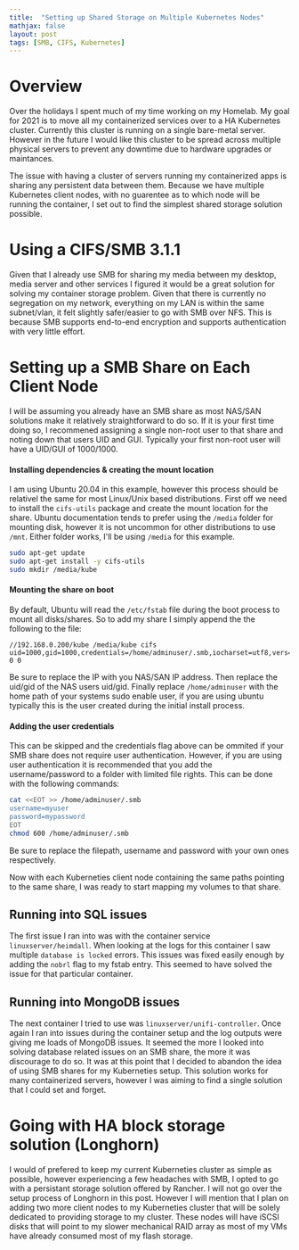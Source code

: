 ```yaml
---
title:  "Setting up Shared Storage on Multiple Kubernetes Nodes"
mathjax: false
layout: post
tags: [SMB, CIFS, Kubernetes]
---
```


# Overview
Over the holidays I spent much of my time working on my Homelab. My goal for 2021 is to move
all my containerized services over to a HA Kubernetes cluster. Currently this cluster is running
on a single bare-metal server. However in the future I would like this cluster to be spread
across multiple physical servers to prevent any downtime due to hardware upgrades or maintances.

The issue with having a cluster of servers running my containerized apps is sharing any persistent
data between them. Because we have multiple Kubernetes client nodes, with no guarentee as to which 
node will be running the container, I set out to find the simplest shared storage solution possible.

# Using a CIFS/SMB 3.1.1
Given that I already use SMB for sharing my media between my desktop, media server and other services
I figured it would be a great solution for solving my container storage problem. Given that there is
currently no segregation on my network, everything on my LAN is within the same subnet/vlan, it felt
slightly safer/easier to go with SMB over NFS. This is because SMB supports end-to-end encryption and 
supports authentication with very little effort.

# Setting up a SMB Share on Each Client Node
I will be assuming you already have an SMB share as most NAS/SAN solutions make it
relatively straightforward to do so. If it is your first time doing so, I recommened assigning a
single non-root user to that share and noting down that users UID and GUI. Typically your first non-root
user will have a UID/GUI of 1000/1000.

#### Installing dependencies & creating the mount location
I am using Ubuntu 20.04 in this example, however this process should be relativel the same for most
Linux/Unix based distributions.  First off we need to install the `cifs-utils` package and create the
mount location for the share. Ubuntu documentation tends to prefer using the `/media` folder for mounting
disk, however it is not uncommon for other distributions to use `/mnt`. Either folder works, I'll be using
`/media` for this example.

```bash
sudo apt-get update
sudo apt-get install -y cifs-utils
sudo mkdir /media/kube
```

#### Mounting the share on boot
By default, Ubuntu will read the `/etc/fstab` file during the boot process to mount all disks/shares. So 
to add my share I simply append the the following to the file:

```text
//192.168.0.200/kube /media/kube cifs uid=1000,gid=1000,credentials=/home/adminuser/.smb,iocharset=utf8,vers=3.1.1,noperm,seal 0 0
```

Be sure to replace the IP with you NAS/SAN IP address. Then replace the uid/gid of the NAS users uid/gid.
Finally replace `/home/adminuser` with the home path of your systems sudo enable user, if you are using 
ubuntu typically this is the user created during the initial install process.

#### Adding the user credentials
This can be skipped and the credentials flag above can be ommited if your SMB share does not require user
authentication. However, if you are using user authentication it is recommended that you add the username/password
to a folder with limited file rights. This can be done with the following commands:

```bash
cat <<EOT >> /home/adminuser/.smb
username=myuser
password=mypassword
EOT
chmod 600 /home/adminuser/.smb
```

Be sure to replace the filepath, username and password with your own ones respectively.

Now with each Kuberneties client node containing the same paths pointing to the same share, I was ready to start
mapping my volumes to that share.

## Running into SQL issues
The first issue I ran into was with the container service `linuxserver/heimdall`. When looking at
the logs for this container I saw multiple `database is locked` errors. This issues was fixed easily enough
by adding the `nobrl` flag to my fstab entry. This seemed to have solved the issue for that particular container.

## Running into MongoDB issues
The next container I tried to use was `linuxserver/unifi-controller`. Once again I ran into issues during the
container setup and the log outputs were giving me loads of MongoDB issues. It seemed the more I looked into
solving database related issues on an SMB share, the more it was discourage to do so. It was at this point that
I decided to abandon the idea of using SMB shares for my Kuberneties setup. This solution works for many containerized
servers, however I was aiming to find a single solution that I could set and forget.

# Going with HA block storage solution (Longhorn)
I would of prefered to keep my current Kuberneties cluster as simple as possible, however experiencing a few headaches
with SMB, I opted to go with a persistant storage solution offered by Rancher. I will not go over the setup process
of Longhorn in this post. However I will mention that I plan on adding two more client nodes to my Kuberneties cluster
that will be solely dedicated to providing storage to my cluster. These nodes will have iSCSI disks that will point to
my slower mechanical RAID array as most of my VMs have already consumed most of my flash storage.

